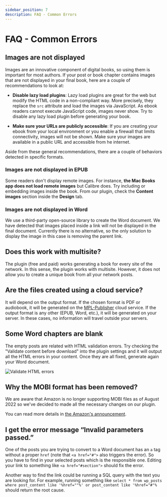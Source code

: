 ```yaml
---
sidebar_position: 7
description: FAQ - Common Errors
---
```


# FAQ - Common Errors

## Images are not displayed

Images are an innovative component of digital books, so using them is important for most authors. If your post or book chapter contains images that are not displayed in your final book, here are a couple of recommendations to look at:

- **Disable lazy load plugins**: Lazy load plugins are great for the web but modify the HTML code in a non-compliant way. More precisely, they replace the `src` attribute and load the images via JavaScript. As ebook readers cannot execute JavaScript code, images never show. Try to disable any lazy load plugin before generating your book.

- **Make sure your URLs are publicly accessible**: If you are creating your ebook from your local environment or you enable a firewall that limits connectivity, images will not be shown. Make sure your images are available in a public URL and accessible from he internet.

Aside from these general recommendations, there are a couple of behaviors detected in specific formats.

### Images are not displayed in EPUB

Some readers don't display remote images. For instance, **the Mac Books app does not load remote images** but Calibre does. Try including or embedding images inside the book. From our plugin, check the **Content images** section inside the **Design** tab.

### Images are not displayed in Word

We use a third-party open-source library to create the Word document. We have detected that images placed inside a link will not be displayed in the final document. Currently there is no alternative, so the only solution to display the image in this case is removing the parent link.

## Does this work with multisite?

The plugin (free and paid) works generating a book for every site of the network. In this sense, the plugin works with multisite. However, it does not allow you to create a unique book from all your network posts.

## Are the files created using a cloud service?

It will depend on the output format. If the chosen format is PDF or audiobook, it will be generated on the [MPL-Publisher](https://mpl-publisher.com) cloud service. If the output format is any other (EPUB, Word, etc.), it will be generated on your server. In these cases, no information will travel outside your servers.

## Some Word chapters are blank

The empty posts are related with HTML validation errors. Try checking the "Validate content before download" into the plugin settings and it will output all the HTML errors in your content. Once they are all fixed, generate again your Word document.

![Validate HTML errors](https://ik.imagekit.io/ferranfigueredo/mpl-publisher/faq-validate_q60jpzVuW.jpeg?ik-sdk-version=javascript-1.4.3&updatedAt=1664090129640)

## Why the MOBI format has been removed?

We are aware that Amazon is no longer supporting MOBI files as of August 2022 so we've decided to made all the necessary changes on our plugin.

You can read more details in [the Amazon's announcement](https://www.amazon.com/gp/help/customer/display.html?nodeId=G5WYD9SAF7PGXRNA).

## I get the error message “Invalid parameters passed.”

One of the posts you are trying to convert to a Word document has an `a` tag without a proper `href` (note that `<a href="#">` also triggers the error). So you have to find in your selected posts which is the responsible one. Editing your link to something like `<a href="#section">` should fix the error.

Another way to find the link could be running a SQL query with the text you are looking for. For example, running something like `select * from wp_posts where post_content like '%href=""%' or post_content like '%href="#"%` should return the root cause.
